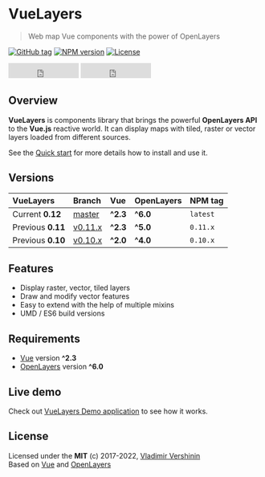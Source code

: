 # VueLayers

> Web map Vue components with the power of OpenLayers

[![GitHub tag](https://img.shields.io/github/tag/ghettovoice/vuelayers.svg)](https://github.com/ghettovoice/vuelayers/releases)
[![NPM version](https://img.shields.io/npm/v/vuelayers.svg)](https://www.npmjs.com/package/vuelayers)
[![License](https://img.shields.io/github/license/ghettovoice/vuelayers.svg)](https://github.com/ghettovoice/vuelayers/blob/master/LICENSE)

<iframe src="https://ghbtns.com/github-btn.html?user=ghettovoice&amp;repo=vuelayers&amp;type=star&amp;count=true&amp;size=large" 
    frameborder="0" scrolling="0" class="github-button vld-github-btn" width="140px" height="30px"></iframe>

<iframe src="https://ghbtns.com/github-btn.html?user=ghettovoice&amp;repo=vuelayers&amp;type=fork&amp;count=true&amp;size=large" 
    frameborder="0" scrolling="0" class="github-button vld-github-btn" width="140px" height="30px"></iframe>

## Overview

**VueLayers** is components library that brings the powerful **OpenLayers API** to the **Vue.js** reactive world. 
It can display maps with tiled, raster or vector layers loaded from different sources.

See the [Quick start](quickstart.md "Quick start guide") for more details how to install and use it.

## Versions

| VueLayers         | Branch                                                           | Vue      | OpenLayers | NPM tag   |
|:------------------|:-----------------------------------------------------------------|:---------|:-----------|:----------|
| Current **0.12**  | [master](https://github.com/ghettovoice/vuelayers/tree/master)   | **^2.3** | **^6.0**   | `latest`  |
| Previous **0.11** | [v0.11.x](https://github.com/ghettovoice/vuelayers/tree/v0.11.x) | **^2.3** | **^5.0**   | `0.11.x`  |
| Previous **0.10** | [v0.10.x](https://github.com/ghettovoice/vuelayers/tree/v0.10.x) | **^2.0** | **^4.0**   | `0.10.x`  |

## Features

* Display raster, vector, tiled layers
* Draw and modify vector features
* Easy to extend with the help of multiple mixins
* UMD / ES6 build versions

## Requirements

- [Vue](https://vuejs.org/) version **^2.3**
- [OpenLayers](https://openlayers.org/) version **^6.0**

## Live demo

Check out [VueLayers Demo application](demo.md "VueLayers Demo application") to see how it works.

## License

Licensed under the **MIT** (c) 2017-2022, [Vladimir Vershinin](https://ghettovoice.github.io/)  
Based on [Vue](https://vuejs.org/ "Vue.js Homepage") and [OpenLayers](https://openlayers.org/ "OpenLayers Homepage")
